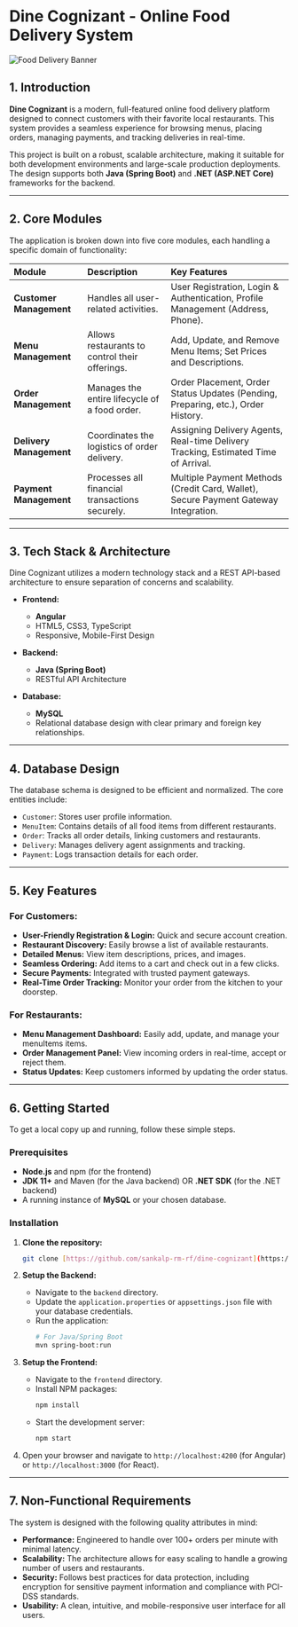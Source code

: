 # Dine Cognizant - Online Food Delivery System

![Food Delivery Banner](https://placehold.co/1200x400/FF6347/FFFFFF?text=Dine+Cognizant)

## 1. Introduction

**Dine Cognizant** is a modern, full-featured online food delivery platform designed to connect customers with their favorite local restaurants. This system provides a seamless experience for browsing menus, placing orders, managing payments, and tracking deliveries in real-time.

This project is built on a robust, scalable architecture, making it suitable for both development environments and large-scale production deployments. The design supports both **Java (Spring Boot)** and **.NET (ASP.NET Core)** frameworks for the backend.

---

## 2. Core Modules

The application is broken down into five core modules, each handling a specific domain of functionality:

| Module                 | Description                                    | Key Features                                                                   |
| :--------------------- | :--------------------------------------------- | :----------------------------------------------------------------------------- |
| **Customer Management** | Handles all user-related activities.           | User Registration, Login & Authentication, Profile Management (Address, Phone).  |
| **Menu Management** | Allows restaurants to control their offerings. | Add, Update, and Remove Menu Items; Set Prices and Descriptions.               |
| **Order Management** | Manages the entire lifecycle of a food order.  | Order Placement, Order Status Updates (Pending, Preparing, etc.), Order History. |
| **Delivery Management** | Coordinates the logistics of order delivery.   | Assigning Delivery Agents, Real-time Delivery Tracking, Estimated Time of Arrival. |
| **Payment Management** | Processes all financial transactions securely. | Multiple Payment Methods (Credit Card, Wallet), Secure Payment Gateway Integration. |

---

## 3. Tech Stack & Architecture

Dine Cognizant utilizes a modern technology stack and a REST API-based architecture to ensure separation of concerns and scalability.

- **Frontend:**
    - **Angular** 
    - HTML5, CSS3, TypeScript
    - Responsive, Mobile-First Design

- **Backend:**
    - **Java (Spring Boot)**
    - RESTful API Architecture

- **Database:**
    - **MySQL**
    - Relational database design with clear primary and foreign key relationships.

---

## 4. Database Design

The database schema is designed to be efficient and normalized. The core entities include:

- `Customer`: Stores user profile information.
- `MenuItem`: Contains details of all food items from different restaurants.
- `Order`: Tracks all order details, linking customers and restaurants.
- `Delivery`: Manages delivery agent assignments and tracking.
- `Payment`: Logs transaction details for each order.

---

## 5. Key Features

### For Customers:
- **User-Friendly Registration & Login:** Quick and secure account creation.
- **Restaurant Discovery:** Easily browse a list of available restaurants.
- **Detailed Menus:** View item descriptions, prices, and images.
- **Seamless Ordering:** Add items to a cart and check out in a few clicks.
- **Secure Payments:** Integrated with trusted payment gateways.
- **Real-Time Order Tracking:** Monitor your order from the kitchen to your doorstep.

### For Restaurants:
- **Menu Management Dashboard:** Easily add, update, and manage your menuItems items.
- **Order Management Panel:** View incoming orders in real-time, accept or reject them.
- **Status Updates:** Keep customers informed by updating the order status.

---

## 6. Getting Started

To get a local copy up and running, follow these simple steps.

### Prerequisites

- **Node.js** and npm (for the frontend)
- **JDK 11+** and Maven (for the Java backend) OR **.NET SDK** (for the .NET backend)
- A running instance of **MySQL** or your chosen database.

### Installation

1.  **Clone the repository:**
    ```sh
    git clone [https://github.com/sankalp-rm-rf/dine-cognizant](https://github.com/sankalp-rm-rf/dine-cognizant)
    ```

2.  **Setup the Backend:**
    - Navigate to the `backend` directory.
    - Update the `application.properties` or `appsettings.json` file with your database credentials.
    - Run the application:
      ```sh
      # For Java/Spring Boot
      mvn spring-boot:run
      ```

3.  **Setup the Frontend:**
    - Navigate to the `frontend` directory.
    - Install NPM packages:
      ```sh
      npm install
      ```
    - Start the development server:
      ```sh
      npm start
      ```
4. Open your browser and navigate to `http://localhost:4200` (for Angular) or `http://localhost:3000` (for React).

---

## 7. Non-Functional Requirements

The system is designed with the following quality attributes in mind:

- **Performance:** Engineered to handle over 100+ orders per minute with minimal latency.
- **Scalability:** The architecture allows for easy scaling to handle a growing number of users and restaurants.
- **Security:** Follows best practices for data protection, including encryption for sensitive payment information and compliance with PCI-DSS standards.
- **Usability:** A clean, intuitive, and mobile-responsive user interface for all users.